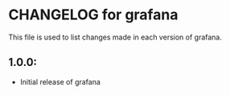 # CHANGELOG for grafana

This file is used to list changes made in each version of grafana.

## 1.0.0:

* Initial release of grafana

